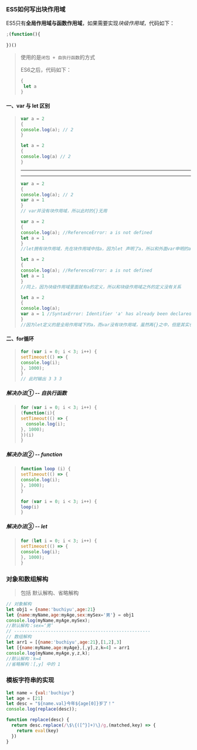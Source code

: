### ES5如何写出块作用域

ES5只有**全局作用域与函数作用域**，如果需要实现*块级作用域*，代码如下：

```javascript
;(function(){
    
})()
```

> 使用的是`闭包 + 自执行函数`的方式
>
> ES6之后，代码如下：
>
> ```javascript
> {
>  let a
> }
> ```
>

#### 一、var 与 let 区别
>
> ```javascript
>var a = 2
> {
> console.log(a); // 2
> }
> ```
> 
> ```javascript
>let a = 2
> {
> console.log(a) // 2
> }
>  ```
> 
> ------
>
> ------
>
> ```javascript
>var a = 2
> {
> console.log(a); // 2
> var a = 1
> }
> // var并没有块作用域，所以此时的{}无用
> ```
> 
> ```javascript
>var a = 2
> {
> console.log(a); //ReferenceError: a is not defined
> let a = 1
> }
> //let拥有块作用域，先在块作用域中找a，因为let 声明了a，所以和外面var申明的a没关系，但是因为let没有变量提升，所以报错：a没有定义
> ```
> 
> ```javascript
>let a = 2
> {
> console.log(a); //ReferenceError: a is not defined
> let a = 1
> }
> //同上，因为块级作用域里面就有a的定义，所以和块级作用域之外的定义没有关系
> ```
> 
> ```javascript
>let a = 2
> {
> console.log(a);
> var a = 1 //SyntaxError: Identifier 'a' has already been declared
> }
> //因为let定义的是全局作用域下的a，而var没有块作用域，虽然再{}之中，但是其实也是全局作用域下的a，所以报错：a已经被定义
> ```
> 

#### 二、for循环

>```javascript
> for (var i = 0; i < 3; i++) {
>setTimeout(() => {
> console.log(i);
> }, 1000);
> }
> // 此时输出 3 3 3
> ```
> 

##### 解决办法① -- 自执行函数

>```javascript
> for (var i = 0; i < 3; i++) {
>(function(i){
> setTimeout(() => {
>   console.log(i);
> }, 1000);
> })(i)
> }
> ```
>

##### 解决办法② -- function

>```javascript
> function loop (i) {
>setTimeout(() => {
> console.log(i);
> }, 1000);
> }
> 
> for (var i = 0; i < 3; i++) {
> loop(i)
>}
> ```
> 

##### 解决办法③ -- let

>```javascript
> for (let i = 0; i < 3; i++) {
>setTimeout(() => {
> console.log(i);
> }, 1000);
> }
> ```



### 对象和数组解构

> 包括 默认解构、省略解构

```javascript
// 对象解构
let obj1 = {name:'buchiyu',age:21}
let {name:myName,age:myAge,sex:mySex='男'} = obj1 
console.log(myName,myAge,mySex);
//默认解构：sex=‘男’
// ----------------------------------------------------
// 数组解构
let arr1 = [{name:'buchiyu',age:21},[1,2],3]
let [{name:myName,age:myAge},[,y],z,k=4] = arr1 
console.log(myName,myAge,y,z,k);
//默认解构：k=4
//省略解构：[,y] 中的 1
```



### 模板字符串的实现

```js
let name = {val:'buchiyu'}
let age = [21]
let desc = "${name.val}今年${age[0]}岁了！"
console.log(replace(desc));

function replace(desc) {
  return desc.replace(/\$\{([^}]+)\}/g,(matched,key) => {
    return eval(key)
  })
}
```













